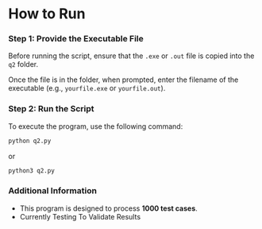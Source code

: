 # How to Run

### Step 1: Provide the Executable File

Before running the script, ensure that the `.exe` or `.out` file is copied into the `q2` folder.

Once the file is in the folder, when prompted, enter the filename of the executable (e.g., `yourfile.exe` or `yourfile.out`).



### Step 2: Run the Script

To execute the program, use the following command:

```bash
python q2.py
```

or

```bash
python3 q2.py
```

### Additional Information

- This program is designed to process **1000 test cases**.
- Currently Testing To Validate Results
